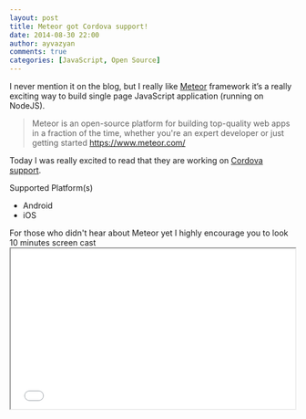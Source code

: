 ```yaml
---
layout: post
title: Meteor got Cordova support!
date: 2014-08-30 22:00
author: ayvazyan
comments: true
categories: [JavaScript, Open Source]
---
```

I never mention it on the blog, but I really like <a href="https://www.meteor.com/">Meteor</a> framework it’s a really exciting way to build single page JavaScript application (running on NodeJS).


<blockquote>Meteor is an open-source platform for building top-quality web apps in a fraction of the time, whether you're an expert developer or just getting started
<a href="https://www.meteor.com/">https://www.meteor.com/</a>
</blockquote>




<p>Today I was really excited to read that they are working on <a href="https://github.com/SpaceCapsule/Meteor-cordova/tree/883ecd8d9c11623e725f374d5935d83b0fe2ea0f" title="Meteor Cordova support">Cordova support</a>.

<p>Supported Platform(s)
<ul>
	<li>Android</li>
	<li>iOS</li>
</ul>


<p>
For those who didn't hear about Meteor yet I highly encourage you to look 10 minutes screen cast 

<iframe src="//player.vimeo.com/video/40104996" width="500" height="281" webkitallowfullscreen mozallowfullscreen allowfullscreen></iframe>
